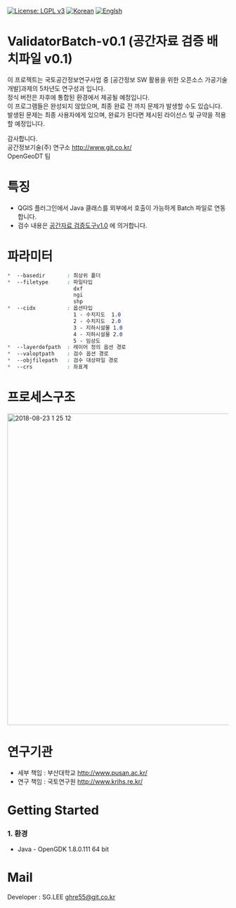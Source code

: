 [![License: LGPL v3](https://img.shields.io/badge/License-LGPL%20v3-blue.svg)](https://www.gnu.org/licenses/lgpl-3.0)
[![Korean](https://img.shields.io/badge/language-Korean-blue.svg)](#korean)
[![Englsh](https://img.shields.io/badge/language-English-orange.svg)](#english)


<a name="korean"></a>
ValidatorBatch-v0.1 (공간자료 검증 배치파일 v0.1) 
=======
이 프로젝트는 국토공간정보연구사업 중 [공간정보 SW 활용을 위한 오픈소스 가공기술 개발]과제의 5차년도 연구성과 입니다.<br>
정식 버전은 차후에 통합된 환경에서 제공될 예정입니다.<br>
이 프로그램들은 완성되지 않았으며, 최종 완료 전 까지 문제가 발생할 수도 있습니다.<br>
발생된 문제는 최종 사용자에게 있으며, 완료가 된다면 제시된 라이선스 및 규약을 적용할 예정입니다.<br>

감사합니다.<br>
공간정보기술(주) 연구소 <link>http://www.git.co.kr/<br>
OpenGeoDT 팀


특징
=====
- QGIS 플러그인에서 Java 클래스를 외부에서 호출이 가능하게 Batch 파일로 연동합니다. 
- 검수 내용은 [공간자료 검증도구v1.0](https://github.com/ODTBuilder/Validator-v1.0) 에 의거합니다.


파라미터
=====
```css
*  --basedir       : 최상위 폴더
*  --filetype      : 파일타입
                     dxf
                     ngi
                     shp
*  --cidx          : 옵션타입 
                     1 - 수치지도  1.0
                     2 - 수치지도  2.0
                     3 - 지하시설물 1.0
                     4 - 지하시설물 2.0
                     5 - 임상도
*  --layerdefpath  : 레이어 정의 옵션 경로
*  --valoptpath    : 검수 옵션 경로
*  --objfilepath   : 검수 대상파일 경로
*  --crs           : 좌표계
```

프로세스구조
====

<img width="710" alt="2018-08-23 1 25 12" src="https://user-images.githubusercontent.com/13480171/44504711-2e9d2f00-a6d8-11e8-89fc-6371d15ae403.png">

연구기관
=====
- 세부 책임 : 부산대학교 <link>http://www.pusan.ac.kr/<br>
- 연구 책임 : 국토연구원 <link>http://www.krihs.re.kr/


Getting Started
=====
### 1. 환경 ###
- Java - OpenGDK 1.8.0.111 64 bit


Mail
=====
Developer : SG.LEE
ghre55@git.co.kr
